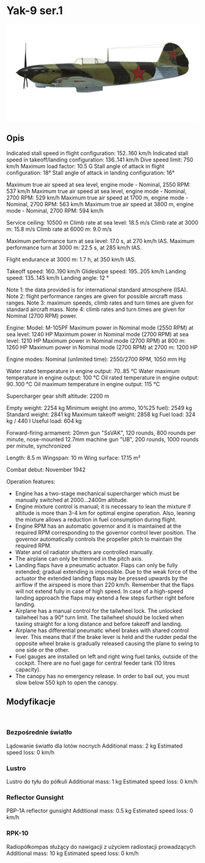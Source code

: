 ﻿# Yak-9 ser.1

![yak9s1](../images/yak9s1.png)

## Opis

Indicated stall speed in flight configuration: 152..160 km/h
Indicated stall speed in takeoff/landing configuration: 136..141 km/h
Dive speed limit: 750 km/h
Maximum load factor: 10.5 G
Stall angle of attack in flight configuration: 18°
Stall angle of attack in landing configuration: 16°

Maximum true air speed at sea level, engine mode - Nominal, 2550 RPM: 537 km/h
Maximum true air speed at sea level, engine mode - Nominal, 2700 RPM: 529 km/h
Maximum true air speed at 1700 m, engine mode - Nominal, 2700 RPM: 563 km/h
Maximum true air speed at 3800 m, engine mode - Nominal, 2700 RPM: 594 km/h

Service ceiling: 10500 m
Climb rate at sea level: 18.5 m/s
Climb rate at 3000 m: 15.8 m/s
Climb rate at 6000 m: 9.0 m/s

Maximum performance turn at sea level: 17.0 s, at 270 km/h IAS.
Maximum performance turn at 3000 m: 22.5 s, at 285 km/h IAS.

Flight endurance at 3000 m: 1.7 h, at 350 km/h IAS.

Takeoff speed: 160..190 km/h
Glideslope speed: 195..205 km/h
Landing speed: 135..145 km/h
Landing angle: 12 °

Note 1: the data provided is for international standard atmosphere (ISA).
Note 2: flight performance ranges are given for possible aircraft mass ranges.
Note 3: maximum speeds, climb rates and turn times are given for standard aircraft mass.
Note 4: climb rates and turn times are given for Nominal (2700 RPM) power.

Engine:
Model: M-105PF
Maximum power in Nominal mode (2550 RPM) at sea level: 1240 HP
Maximum power in Nominal mode (2700 RPM) at sea level: 1210 HP
Maximum power in Nominal mode (2700 RPM) at 800 m: 1260 HP
Maximum power in Nominal mode (2700 RPM) at 2700 m: 1200 HP

Engine modes:
Nominal (unlimited time): 2550/2700 RPM, 1050 mm Hg

Water rated temperature in engine output: 70..85 °C
Water maximum temperature in engine output: 100 °C
Oil rated temperature in engine output: 90..100 °C
Oil maximum temperature in engine output: 115 °C

Supercharger gear shift altitude: 2200 m

Empty weight: 2254 kg
Minimum weight (no ammo, 10%25 fuel): 2549 kg
Standard weight: 2841 kg
Maximum takeoff weight: 2858 kg
Fuel load: 324 kg / 440 l
Useful load: 604 kg

Forward-firing armament:
20mm gun "SsVAK", 120 rounds, 800 rounds per minute, nose-mounted
12.7mm machine gun "UB", 200 rounds, 1000 rounds per minute, synchronized

Length: 8.5 m
Wingspan: 10 m
Wing surface: 17.15 m²

Combat debut: November 1942

Operation features:
- Engine has a two-stage mechanical supercharger which must be manually switched at 2000...2400m altitude.
- Engine mixture control is manual; it is necessary to lean the mixture if altitude is more than 3-4 km for optimal engine operation. Also, leaning the mixture allows a reduction in fuel consumption during flight.
- Engine RPM has an automatic governor and it is maintained at the required RPM corresponding to the governor control lever position. The governor automatically controls the propeller pitch to maintain the required RPM.
- Water and oil radiator shutters are controlled manually.
- The airplane can only be trimmed in the pitch axis.
- Landing flaps have a pneumatic actuator. Flaps can only be fully extended; gradual extending is impossible. Due to the weak force of the actuator the extended landing flaps may be pressed upwards by the airflow if the airspeed is more than 220 km/h. Remember that the flaps will not extend fully in case of high speed. In case of a high-speed landing approach the flaps may extend a few steps further right before landing.
- Airplane has a manual control for the tailwheel lock. The unlocked tailwheel has a 90° turn limit. The tailwheel should be locked when taxiing straight for a long distance and before takeoff and landing.
- Airplane has differential pneumatic wheel brakes with shared control lever. This means that if the brake lever is held and the rudder pedal the opposite wheel brake is gradually released causing the plane to swing to one side or the other.
- Fuel gauges are installed on left and right wing fuel tanks, outside of the cockpit. There are no fuel gage for central feeder tank (10 litres capacity).
- The canopy has no emergency release. In order to bail out, you must slow below 550 kph to open the canopy.

## Modyfikacje
﻿

### Bezpośrednie światło

Lądowanie światło dla lotów nocnych
Additional mass: 2 kg
Estimated speed loss: 0 km/h﻿

### Lustro

Lustro do tyłu do półkuli
Additional mass: 1 kg
Estimated speed loss: 0 km/h﻿

### Reflector Gunsight

PBP-1A reflector gunsight
Additional mass: 0.5 kg
Estimated speed loss: 0 km/h﻿


### RPK-10

Radiopółkompas służący do nawigacji z użyciem radiostacji prowadzących
Additional mass: 10 kg
Estimated speed loss: 0 km/h